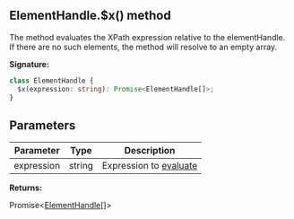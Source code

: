 ## ElementHandle.$x() method

The method evaluates the XPath expression relative to the elementHandle. If there are no such elements, the method will resolve to an empty array.

**Signature:**

```typescript
class ElementHandle {
  $x(expression: string): Promise<ElementHandle[]>;
}
```

## Parameters

| Parameter  | Type   | Description                                                                                  |
| ---------- | ------ | -------------------------------------------------------------------------------------------- |
| expression | string | Expression to [evaluate](https://developer.mozilla.org/en-US/docs/Web/API/Document/evaluate) |

**Returns:**

Promise&lt;[ElementHandle](./puppeteer.elementhandle.md)\[\]&gt;

